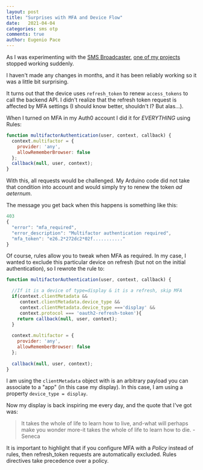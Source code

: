 ```yaml
---
layout: post
title: "Surprises with MFA and Device Flow"
date:   2021-04-04
categories: sms otp
comments: true
author: Eugenio Pace
---
```


As I was experimenting with the [SMS Broadcaster](/post/2021-03-29-A-Broadcaster-For-SMS-MFA-Challenges.md), [one of my projects](/post/2020-01-18-A-Display-of-Stoic-Quotes-using-Arduino-and-e-Paper-Display.md) stopped working suddenly.

I haven't made any changes in months, and it has been reliably working so it was a little bit surprising.

It turns out that the device uses `refresh_token` to renew `access_tokens` to call the backend API. I didn't realize that the refresh token request is affected by MFA settings (I should know better, shouldn't I? But alas...).

When I turned on MFA in my Auth0 account I did it for *EVERYTHING* using Rules:

```js
function multifactorAuthentication(user, context, callback) {
  context.multifactor = {
    provider: 'any',
    allowRememberBrowser: false
  };
  callback(null, user, context);
}
```

With this, all requests would be challenged. My Arduino code did not take that condition into account and would simply try to renew the token _ad aeternum_.

The message you get back when this happens is something like this:

```js
403
{
  "error": "mfa_required",
  "error_description": "Multifactor authentication required",
  "mfa_token": "e26.2*272dc2*02f..........."
}
```

Of course, rules allow you to tweak when MFA as required. In my case, I wanted to exclude this particular device on refresh (but not on the initial authentication), so I rewrote the rule to:

```js
function multifactorAuthentication(user, context, callback) {

  //If it is a device of type=display & it is a refresh, skip MFA
  if(context.clientMetadata && 
     context.clientMetadata.device_type && 
     context.clientMetadata.device_type ==='display' &&
     context.protocol === 'oauth2-refresh-token'){
    return callback(null, user, context);
  }
  
  context.multifactor = {
    provider: 'any',
    allowRememberBrowser: false
  };
  
  callback(null, user, context);
}
```

I am using the `clientMetadata` object with is an arbitrary payload you can associate to a "app" (in this case my display). In this case, I am using a property `device_type = display`.

Now my display is back inspiring me every day, and the quote that I've got was:

>It takes the whole of life to learn how to live, and-what will perhaps make you wonder more-it takes the whole of life to learn how to die. - Seneca

It is important to highlight that if you configure MFA with a _Policy_ instead of rules, then refresh_token requests are automatically excluded. Rules directives take precedence over a policy.

